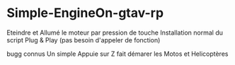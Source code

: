 # Simple-EngineOn-gtav-rp
Eteindre et Allumé le moteur par pression de touche
Installation normal du script 
Plug & Play (pas besoin d'appeler de fonction)


bugg connus
Un simple Appuie sur Z fait démarer les Motos et Helicoptères

